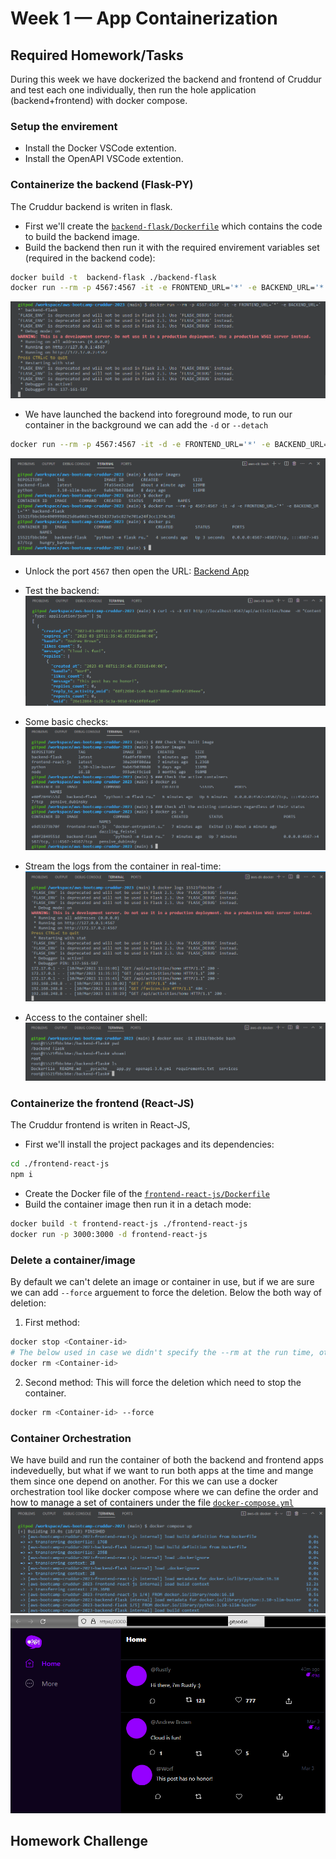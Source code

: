 # Week 1 — App Containerization

## Required Homework/Tasks

During this week we have dockerized the backend and frontend of Cruddur and test each one individually, then run the hole application (backend+frontend) with docker compose.

### Setup the envirement

- Install the Docker VSCode extention.
- Install the OpenAPI VSCode extention.

### Containerize the backend (Flask-PY)
The Cruddur backend is writen in flask.
- First we'll create the [`backend-flask/Dockerfile`](https://github.com/Rustfy/aws-bootcamp-cruddur-2023/blob/main/backend-flask/Dockerfile) which contains the code to build the backend image.
- Build the backend then run it with the required envirement variables set (required in the backend code):
```sh
docker build -t  backend-flask ./backend-flask
docker run --rm -p 4567:4567 -it -e FRONTEND_URL='*' -e BACKEND_URL='*' backend-flask
```
![Run the container](https://github.com/Rustfy/aws-bootcamp-cruddur-2023/blob/main/images/week1/01-run-the-container.png)

- We have launched the backend into foreground mode, to run our container in the background we can add the `-d` or `--detach`
```sh
docker run --rm -p 4567:4567 -it -d -e FRONTEND_URL='*' -e BACKEND_URL='*' backend-flask
```
![Run the container in detach mode](https://github.com/Rustfy/aws-bootcamp-cruddur-2023/blob/main/images/week1/02-run-the-container-detach-mode.png)

- Unlock the port `4567` then open the URL:
[Backend App](https://github.com/Rustfy/aws-bootcamp-cruddur-2023/blob/main/images/week1/03-unlock-the-port.png)

- Test the backend:
![Test the backend](https://github.com/Rustfy/aws-bootcamp-cruddur-2023/blob/main/images/week1/04-test-the-backend-container.png)

- Some basic checks:
![Basic checks](https://github.com/Rustfy/aws-bootcamp-cruddur-2023/blob/main/images/week1/05-basic-checks.png)

- Stream the logs from the container in real-time:
![Stream the container's logs](https://github.com/Rustfy/aws-bootcamp-cruddur-2023/blob/main/images/week1/06-container-logs.png)

- Access to the container shell:
![Container shell](https://github.com/Rustfy/aws-bootcamp-cruddur-2023/blob/main/images/week1/07-access-container-shell.png)


### Containerize the frontend (React-JS)
The Cruddur frontend is writen in React-JS, 
- First we'll install the project packages and its dependencies:
```sh
cd ./frontend-react-js
npm i
```

- Create the Docker file of the [`frontend-react-js/Dockerfile`](https://github.com/Rustfy/aws-bootcamp-cruddur-2023/blob/main/frontend-react-js/Dockerfile)
- Build the container image then run it in a detach mode:
```sh
docker build -t frontend-react-js ./frontend-react-js
docker run -p 3000:3000 -d frontend-react-js
```

### Delete a container/image
By default we can't delete an image or container in use, but if we are sure we can add `--force` arguement to force the deletion.
Below the both way of deletion:
1. First method:
```sh
docker stop <Container-id>
# The below used in case we didn't specify the --rm at the run time, otherwise the container will be automatically deleted
docker rm <Container-id>
```
2. Second method:
This will force the deletion which need to stop the container.
```sh
docker rm <Container-id> --force
```

### Container Orchestration
We have build and run the container of both the backend and frontend apps indeveduelly, but what if we want to run both apps at the time and mange them since one depend on another.
For this we can use a docker orchestration tool like docker compose where we can define the order and how to manage a set of containers under the file [`docker-compose.yml`](https://github.com/Rustfy/aws-bootcamp-cruddur-2023/blob/main/docker-compose.yml)
![Run Docker compose](https://github.com/Rustfy/aws-bootcamp-cruddur-2023/blob/main/images/week1/08-docker-compose.png)
![Cruddur app](https://github.com/Rustfy/aws-bootcamp-cruddur-2023/blob/main/images/week1/09-cruddur-app.png)


## Homework Challenge
